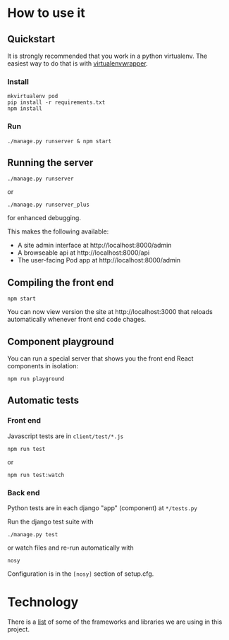 # How to use it

## Quickstart

It is strongly recommended that you work in a python virtualenv. The easiest way to do that is with [virtualenvwrapper](https://virtualenvwrapper.readthedocs.org/en/latest/).

### Install

```
mkvirtualenv pod
pip install -r requirements.txt
npm install
```

### Run

```
./manage.py runserver & npm start
```

## Running the server

```
./manage.py runserver
```

or


```
./manage.py runserver_plus
```

for enhanced debugging.

This makes the following available:

  * A site admin interface at http://localhost:8000/admin
  * A browseable api at http://localhost:8000/api
  * The user-facing Pod app at http://localhost:8000/admin

## Compiling the front end

```
npm start
```

You can now view version the site at http://localhost:3000 that reloads automatically whenever front end code chages.

## Component playground

You can run a special server that shows you the front end React components in isolation:

```
npm run playground
```

## Automatic tests

### Front end

Javascript tests are in `client/test/*.js`

```
npm run test
```

or

```
npm run test:watch
```

### Back end

Python tests are in each django "app" (component) at `*/tests.py`

Run the django test suite with

```
./manage.py test
```

or watch files and re-run automatically with

```
nosy
```

Configuration is in the `[nosy]` section of setup.cfg.

# Technology

There is a [list](tech.md) of some of the frameworks and libraries we are using in this project.
